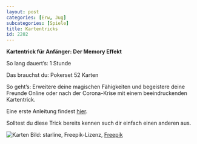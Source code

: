 ```yaml
---
layout: post
categories: [Erw, Jug]
subcategories: [Spiele]
title: Kartentricks
id: 2202
---
```

**Kartentrick für Anfänger: Der Memory Effekt**

So lang dauert’s: 1 Stunde

Das brauchst du: Pokerset 52 Karten

So geht’s: Erweitere deine magischen Fähigkeiten und begeistere deine Freunde Online oder nach der Corona-Krise mit einem beeindruckenden Kartentrick.

Eine erste Anleitung findest [hier](https://www.lazarro.de/memory-effekt-kartentrick-fuer-anfaenger/).

Solltest du diese Trick bereits kennen such dir einfach einen anderen aus.

![Karten](https://image.freepik.com/vektoren-kostenlos/vier-asse-poker-karte-abbildung_1017-3850.jpg)
Bild: starline, Freepik-Lizenz, [Freepik](https://de.freepik.com/vektoren-kostenlos/vier-asse-poker-karte-abbildung_898828.htm#page=1&query=Spielkarten&position=4)
